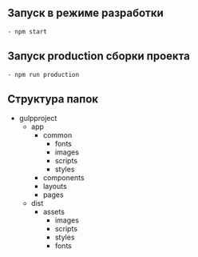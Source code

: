 ## Запуск в режиме разработки
    - npm start
## Запуск production сборки проекта
    - npm run production
## Структура папок
- gulpproject
    - app
        - common
            - fonts
            - images
            - scripts
            - styles
        - components
        - layouts
        - pages
    - dist
        - assets
            - images
            - scripts
            - styles
            - fonts